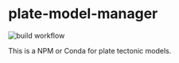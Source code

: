 # plate-model-manager

![build workflow](https://github.com/michaelchin/plate-model-manager/actions/workflows/build.yml/badge.svg)

This is a NPM or Conda for plate tectonic models.
